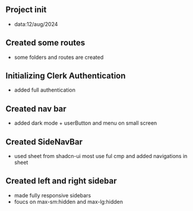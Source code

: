 ## Project init

- data:12/aug/2024

## Created some routes

- some folders and routes are created

## Initializing Clerk Authentication

- added full authentication

## Created nav bar

- added dark mode + userButton and menu on small screen

## Created SideNavBar

- used sheet from shadcn-ui most use ful cmp and added navigations in sheet

## Created left and right sidebar

- made fully responsive sidebars
- foucs on max-sm:hidden and max-lg:hidden
